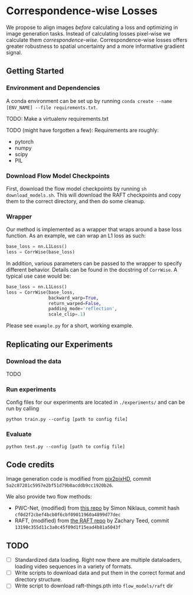 # Correspondence-wise Losses

We propose to align images _before_ calculating a loss and optimizing in image generation tasks. Instead of calculating losses pixel-wise we calculate them _correspondence-wise_. Correspondence-wise losses offers greater robustness to spatial uncertainty and a more informative gradient signal.

## Getting Started

### Environment and Dependencies

A conda environment can be set up by running `conda create --name [ENV_NAME] --file requirements.txt`.

TODO: Make a virtualenv requirements.txt

TODO (might have forgotten a few): Requirements are roughly:

- pytorch
- numpy
- scipy
- PIL

### Download Flow Model Checkpoints

First, download the flow model checkpoints by running `sh download_models.sh`. This will download the RAFT checkpoints and copy them to the correct directory, and then do some cleanup.

### Wrapper

Our method is implemented as a wrapper that wraps around a base loss function. As an example, we can wrap an L1 loss as such:

```python
base_loss = nn.L1Loss()
loss = CorrWise(base_loss)
```

In addition, various parameters can be passed to the wrapper to specify different behavior. Details can be found in the docstring of `CorrWise`. A typical use case would be:

```python
base_loss = nn.L1Loss()
loss = CorrWise(base_loss, 
                backward_warp=True, 
                return_warped=False, 
                padding_mode='reflection',
                scale_clip=.1)
```

Please see `example.py` for a short, working example.

## Replicating our Experiments

### Download the data

TODO

### Run experiments

Config files for our experiments are located in `./experiments/` and can be run by calling

```
python train.py --config [path to config file]
```

### Evaluate 

```
python test.py --config [path to config file]
```


## Code credits

Image generation code is modified from [pix2pixHD](https://github.com/NVIDIA/pix2pixHD), commit `5a2c87201c5957e2bf51d79b8acddb9cc1920b26`.

We also provide two flow methods:

- PWC-Net, (modified) from [this repo](https://github.com/sniklaus/pytorch-pwc) by Simon Niklaus, commit hash `cf0d2f2cbef4bcb0f6cbf09011960a4899d77dec`
- RAFT, (modified) from [the RAFT repo](https://github.com/sniklaus/pytorch-pwc) by Zachary Teed, commit `13198c355d11c3a0c45f09d1f15ead4b81a5043f`


## TODO

 - [ ] Standardized data loading. Right now there are multiple dataloaders, loading video sequences in a variety of formats.
 - [ ] Write scripts to download data and put them in the correct format and directory structure.
 - [ ] Write script to download raft-things.pth into `flow_models/raft` dir
